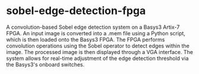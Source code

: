 # sobel-edge-detection-fpga
A convolution-based Sobel edge detection system on a Basys3 Artix-7 FPGA. An input image is converted into a .mem file using a Python script, which is then loaded onto the Basys3 FPGA. The FPGA performs convolution operations using the Sobel operator to detect edges within the image. The processed image is then displayed through a VGA interface. The system allows for real-time adjustment of the edge detection threshold via the Basys3's onboard switches.
